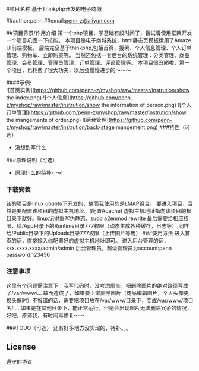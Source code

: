 #项目名称
基于Thinkphp开发的电子商城

##author:penn
##email:penn_z@aliyun.com

##项目背景/作用介绍
第一个php项目，学基础有段时间了，尝试着使用框架开发一个项目巩固一下技能。
本项目是电子商城系统，html静态页模板运用了Amaze UI前端模板。
后端完全基于thinkphp,包括首页、搜索、个人信息管理、个人订单管理、购物车、立即购买等。
当然还包括一套后台的系统管理：分类管理、商品管理、会员管理、管理员管理、订单管理、评论管理等。
本项目很丑陋啦，第一个项目，也耗费了很大功夫，以后会慢慢进步的～～～

####示例:  
![首页实例](https://github.com/penn-z/myshop/raw/master/instrution/show the index.png)
![个人信息](https://github.com/penn-z/myshop/raw/master/instrution/show the information of person.png)
![个人订单管理](https://github.com/penn-z/myshop/raw/master/instrution/show the mangements of order.png)
![后台管理](https://github.com/penn-z/myshop/raw/master/instrution/back-stage mangement.png)
###特性（可选）
- 没想到写什么

###原理说明（可选）
- 原理什么的待补- -~!


### 下载安装
该的项目是linux ubuntu下开发的，故而我使用的是LMAP组合。
要进入项目，当然是要配置该项目的虚拟主机地址。(配置Apache)
虚拟主机地址指向该项目的根目录下就好。linux记得重写伪静态，sudo a2enmod rewrite
最后需要给相应权限，给/App目录下的Runtime目录777权限（动态生成各种缓存，日志等）,同样给/Public目录下的Uploads目录777权限（上传图片等用）
###使用方法
进入首页的话，直接输入你配置好的虚拟主机地址即可。
进入后台管理的话，xxx.xxxx.xxxx/admin/admin	后台管理员，超级管理员为account:penn password:123456

### 注意事项
这里有个问题需注意下：我写代码时，没考虑周全，把删除图片的绝对路径写成了/var/www/...
故而造成了，如果要正常删除图片（商品编辑图片，个人头像更换头像时）不报错的话，需要把项目放在/var/www/目录下，变成/var/www/项目名/....
如果是在其他目录下，能正常运行，但是会出现图片无法删除冗余的情况，好吧，原谅我，有时间再修复～～

###TODO（可选）
还有好多地方没实现的，待补。。。

## License
遵守的协议
